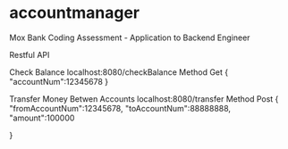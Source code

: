 # accountmanager
Mox Bank Coding Assessment - Application to Backend Engineer

Restful API

Check Balance 
localhost:8080/checkBalance
Method Get
{
    "accountNum":12345678
}


Transfer Money Betwen Accounts
localhost:8080/transfer
Method Post
{
    "fromAccountNum":12345678,
    "toAccountNum":88888888,
    "amount":100000

}

